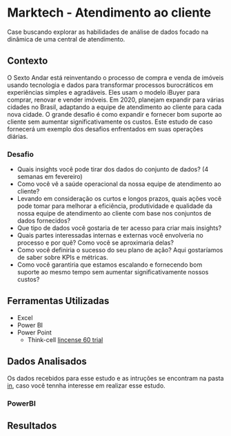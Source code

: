 # Marktech - Atendimento ao cliente
Case buscando explorar as habilidades de análise de dados focado na dinâmica de uma central de atendimento.

## Contexto
O Sexto Andar está reinventando o processo de compra e venda de imóveis usando tecnologia e dados para transformar processos burocráticos em experiências simples e agradáveis. Eles usam o modelo iBuyer para comprar, renovar e vender imóveis. Em 2020, planejam expandir para várias cidades no Brasil, adaptando a equipe de atendimento ao cliente para cada nova cidade. O grande desafio é como expandir e fornecer bom suporte ao cliente sem aumentar significativamente os custos. Este estudo de caso fornecerá um exemplo dos desafios enfrentados em suas operações diárias.

### Desafio

- Quais insights você pode tirar dos dados do conjunto de dados? (4 semanas em fevereiro)
- Como você vê a saúde operacional da nossa equipe de atendimento ao cliente?
- Levando em consideração os curtos e longos prazos, quais ações você pode tomar para melhorar a eficiência, produtividade e qualidade da
nossa equipe de atendimento ao cliente com base nos conjuntos de dados fornecidos?
- Que tipo de dados você gostaria de ter acesso para criar mais insights?
- Quais partes interessadas internas e externas você envolveria no processo e por quê? Como você se aproximaria delas?
- Como você definiria o sucesso do seu plano de ação? Aqui gostaríamos de saber sobre KPIs e métricas.
- Como você garantiria que estamos escalando e fornecendo bom suporte ao mesmo tempo sem aumentar significativamente nossos custos?

## Ferramentas Utilizadas

- Excel
- Power BI
- Power Point
  - Think-cell [lincense 60 trial](https://www.think-cell.com/en/product/firmlearning?utm_campaign=firmlearning-22-1483-1&utm_source=firmlearning&utm_medium=youtube&utm_content=&utm_id=firmlearning-22-1483)

## Dados Analisados

Os dados recebidos para esse estudo e as intruções se encontram na pasta [in](/in/), caso você tennha interesse em realizar esse estudo.

### PowerBI


## Resultados
